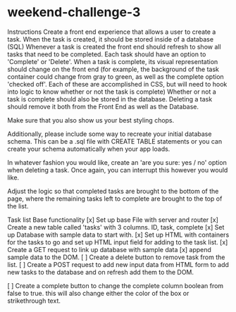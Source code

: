 # weekend-challenge-3

Instructions
Create a front end experience that allows a user to create a task.
When the task is created, it should be stored inside of a database (SQL)
Whenever a task is created the front end should refresh to show all tasks that need to be completed.
Each task should have an option to 'Complete' or 'Delete'.
When a task is complete, its visual representation should change on the front end
(for example, the background of the task container could change from gray to green,
  as well as the complete option 'checked off'. Each of these are accomplished in CSS, but will need
  to hook into logic to know whether or not the task is complete)
Whether or not a task is complete should also be stored in the database.
Deleting a task should remove it both from the Front End as well as the Database.

Make sure that you also show us your best styling chops.

Additionally, please include some way to recreate your initial database schema. This can be a .sql file
with CREATE TABLE statements or you can create your schema automatically when your app loads.

In whatever fashion you would like, create an 'are you sure: yes / no' option when deleting a task. Once
again, you can interrupt this however you would like.

Adjust the logic so that completed tasks are brought to the bottom of the page, where the remaining tasks
left to complete are brought to the top of the list.

Task list
Base functionality
[x] Set up base File with server and router
[x] Create a new table called 'tasks' with 3 columns. ID, task, complete
[x] Set up Database with sample data to start with.
[x] Set up HTML with containers for the tasks to go and set up HTML input field for adding to the task list.
[x] Create a GET request to link up database with sample data
[x] append sample data to the DOM.
[ ] Create a delete button to remove task from the list.
[ ] Create a POST request to add new input data from HTML form to add new tasks to the database and on refresh add them to the DOM.

[ ] Create a complete button to change the complete column boolean from false to true.
    this will also change either the color of the box or strikethrough text.
